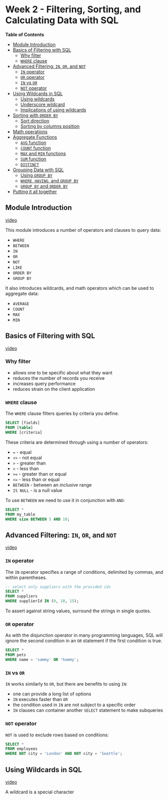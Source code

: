 # Week 2 - Filtering, Sorting, and Calculating Data with SQL

<!-- START doctoc generated TOC please keep comment here to allow auto update -->
<!-- DON'T EDIT THIS SECTION, INSTEAD RE-RUN doctoc TO UPDATE -->
**Table of Contents**

- [Module Introduction](#module-introduction)
- [Basics of Filtering with SQL](#basics-of-filtering-with-sql)
  - [Why filter](#why-filter)
  - [`WHERE` clause](#where-clause)
- [Advanced Filtering: `IN`, `OR`, and `NOT`](#advanced-filtering-in-or-and-not)
  - [`IN` operator](#in-operator)
  - [`OR` operator](#or-operator)
  - [`IN` vs `OR`](#in-vs-or)
  - [`NOT` operator](#not-operator)
- [Using Wildcards in SQL](#using-wildcards-in-sql)
  - [Using wildcards](#using-wildcards)
  - [Underscore wildcard](#underscore-wildcard)
  - [Implications of using wildcards](#implications-of-using-wildcards)
- [Sorting with `ORDER BY`](#sorting-with-order-by)
  - [Sort direction](#sort-direction)
  - [Sorting by columns position](#sorting-by-columns-position)
- [Math operations](#math-operations)
- [Aggregate Functions](#aggregate-functions)
  - [`AVG` function](#avg-function)
  - [`COUNT` function](#count-function)
  - [`MAX` and `MIN` functions](#max-and-min-functions)
  - [`SUM` function](#sum-function)
  - [`DISTINCT`](#distinct)
- [Grouping Data with SQL](#grouping-data-with-sql)
  - [Using `GROUP BY`](#using-group-by)
  - [`WHERE`, `HAVING`, and `GROUP BY`](#where-having-and-group-by)
  - [`GROUP BY` and `ORDER BY`](#group-by-and-order-by)
- [Putting it all together](#putting-it-all-together)

<!-- END doctoc generated TOC please keep comment here to allow auto update -->


## Module Introduction

[video](https://www.coursera.org/learn/sql-for-data-science/lecture/GAA9h/module-introduction)

This module introduces a number of operators and clauses to query data:

- `WHERE`
- `BETWEEN`
- `IN`
- `OR`
- `NOT`
- `LIKE`
- `ORDER BY`
- `GROUP BY`

It also introduces wildcards, and math operators which can be used to aggregate
data:

- `AVERAGE`
- `COUNT`
- `MAX`
- `MIN`

## Basics of Filtering with SQL

[video](https://www.coursera.org/learn/sql-for-data-science/lecture/ESCUo/basics-of-filtering-with-sql)

### Why filter

- allows one to be specific about what they want
- reduces the number of records you receive
- increases query performance
- reduces strain on the client application

### `WHERE` clause

The `WHERE` clause filters queries by criteria you define.

```sql
SELECT [fields]
FROM [table]
WHERE [criteria]
```

These criteria are determined through using a number of operators:

- `=` - equal
- `<>` - not equal
- `>` - greater than
- `<` - less than
- `>=` - greater than or equal
- `<=` - less than or equal
- `BETWEEN` - between an _inclusive_ range
- `IS NULL` - is a null value

To use `BETWEEN` we need to use it in conjunction with `AND`:

```sql
SELECT *
FROM my_table
WHERE size BETWEEN 5 AND 10;
```

## Advanced Filtering: `IN`, `OR`, and `NOT`

[video](https://www.coursera.org/learn/sql-for-data-science/lecture/pycB9/advanced-filtering-in-or-and-not)

### `IN` operator

The `IN` operator specifies a range of conditions, delimited by commas, and
within parentheses.

```sql
-- select only suppliers with the provided ids
SELECT *
FROM suppliers
WHERE supplierId IN (9, 10, 15);
```

To assert against string values, surround the strings in single quotes.

### `OR` operator

As with the disjunction operator in many programming languages, SQL will ignore
the second condition in an `OR` statement if the first condition is true.

```sql
SELECT *
FROM pets
WHERE name = 'sammy' OR 'hammy';
```

### `IN` vs `OR`

`IN` works similarly to `OR`, but there are benefits to using `IN`:

- one can provide a long list of options
- `IN` executes faster than `OR`
- the condition used in `IN` are not subject to a specific order
- `IN` clauses can container another `SELECT` statement to make subqueries

### `NOT` operator

`NOT` is used to exclude rows based on conditions:

```sql
SELECT *
FROM employees
WHERE NOT city = 'London' AND NOT city = 'Seattle';
```

## Using Wildcards in SQL

[video](https://www.coursera.org/learn/sql-for-data-science/lecture/xIAow/using-wildcards-in-sql)

A wildcard is a special character